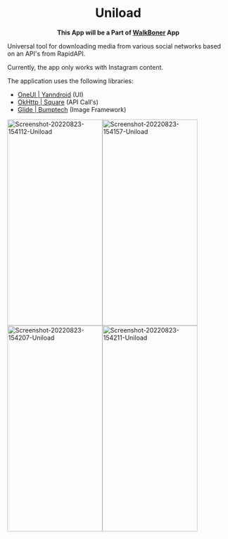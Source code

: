 <div align="center">
<h1>Uniload</h1>

**This App will be a Part of <a href="https://github.com/WBApplication/WalkBoner">WalkBoner</a> App**
</div>


Universal tool for downloading media from various social networks based on an API's from RapidAPI.

Currently, the app only works with Instagram content.

The application uses the following libraries:

- [OneUI | Yanndroid](https://github.com/OneUIProject/OneUI-Design-Library) (UI)
- [OkHttp | Square](https://github.com/square/okhttp) (API Call's)
- [Glide | Bumptech](https://github.com/bumptech/glide) (Image Framework)

<img src="https://i.ibb.co/PD52hGP/Screenshot-20220823-154112-Uniload.png" width="216" height="468" alt="Screenshot-20220823-154112-Uniload"><img src="https://i.ibb.co/sjyx4s0/Screenshot-20220823-154157-Uniload.png" width="216" height="468" alt="Screenshot-20220823-154157-Uniload"><img src="https://i.ibb.co/cy016kh/Screenshot-20220823-154207-Uniload.png" width="216" height="468" alt="Screenshot-20220823-154207-Uniload"><img src="https://i.ibb.co/FXpPb9H/Screenshot-20220823-154211-Uniload.png" width="216" height="468" alt="Screenshot-20220823-154211-Uniload">
